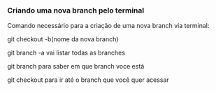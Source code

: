 ### Criando uma nova branch pelo terminal

Comando necessário para a criação de uma nova branch via terminal:

git checkout -b(nome da nova branch)

git branch -a vai listar todas as branches

git branch para saber em que branch voce está

git checkout <nome da branch> para ir até o branch que você quer acessar







